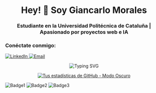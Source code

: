<h1 align="center">Hey! 👋 Soy Giancarlo Morales</h1>

<h3 align="center">Estudiante en la Universidad Politécnica de Cataluña | Apasionado por proyectos web e IA</h3>

<h3 align="left">Conéctate conmigo:</h3>
<p align="left">
  <a href="https://www.linkedin.com/in/giancarlo-morales-835187200/" target="_blank" rel="noreferrer">
    <img src="https://img.shields.io/badge/-LinkedIn-blue?style=for-the-badge&logo=linkedin" alt="LinkedIn">
  </a>
  <a href="mailto:gmorams@gmail.com" target="_blank" rel="noreferrer">
    <img src="https://img.shields.io/badge/-Email-red?style=for-the-badge&logo=gmail" alt="Email">
  </a>
</p>

<p align="center">
  <img src="https://readme-typing-svg.herokuapp.com/?lines=📚+Estudiante+en+la+UPC;💻+Desarrollador+Web+y+Apasionado+por+la+IA;🚀+Motivado+y+siempre+buscando+aprender+y+mejorar" alt="Typing SVG">
</p>

<p align="center">
  <a href="https://github.com/gmorams/github-readme-stats#gh-dark-mode-only">
    <img src="https://github-readme-stats.vercel.app/api?username=gmorams&show_icons=true&theme=dark#gh-dark-mode-only" alt="Tus estadísticas de GitHub - Modo Oscuro">
  </a>
</p>

![Badge1](https://img.shields.io/badge/Estado-Estudiante-blueviolet)
![Badge2](https://img.shields.io/badge/Proyectos-Web%20%7C%20IA-brightgreen)
![Badge3](https://img.shields.io/badge/Motivación-100%25-yellow)
